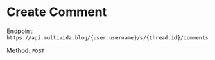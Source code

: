 # Create Comment

Endpoint: `https://api.multivida.blog/{user:username}/s/{thread:id}/comments` 

Method: `POST`
